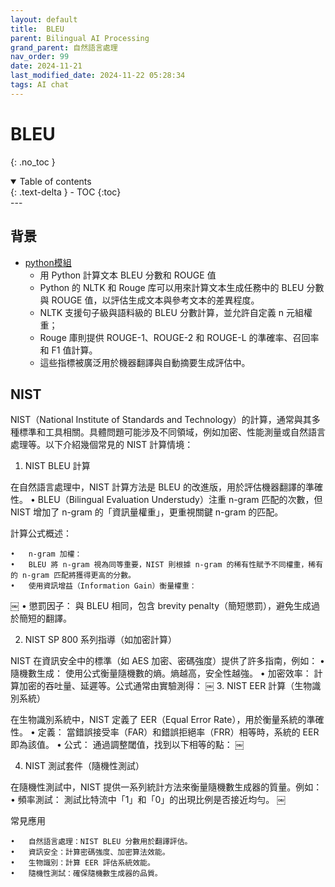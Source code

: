 ```yaml
---
layout: default
title:  BLEU
parent: Bilingual AI Processing
grand_parent: 自然語言處理
nav_order: 99
date: 2024-11-21
last_modified_date: 2024-11-22 05:28:34
tags: AI chat
---
```



# BLEU
{: .no_toc }

<details open markdown="block">
  <summary>
    Table of contents
  </summary>
  {: .text-delta }
- TOC
{:toc}
</details>
---

## 背景

- [python模組](https://search.app/y6ZP3Fa4gBNSfvxK6)
	- 用 Python 計算文本 BLEU 分數和 ROUGE 值
	- Python 的 NLTK 和 Rouge 库可以用來計算文本生成任務中的 BLEU 分數與 ROUGE 值，以評估生成文本與參考文本的差異程度。
	- NLTK 支援句子級與語料級的 BLEU 分數計算，並允許自定義 n 元組權重；
	- Rouge 庫則提供 ROUGE-1、ROUGE-2 和 ROUGE-L 的準確率、召回率和 F1 值計算。
	- 這些指標被廣泛用於機器翻譯與自動摘要生成評估中。

## NIST

NIST（National Institute of Standards and Technology）的計算，通常與其多種標準和工具相關。具體問題可能涉及不同領域，例如加密、性能測量或自然語言處理等。以下介紹幾個常見的 NIST 計算情境：

1. NIST BLEU 計算

在自然語言處理中，NIST 計算方法是 BLEU 的改進版，用於評估機器翻譯的準確性。
	•	BLEU（Bilingual Evaluation Understudy）注重 n-gram 匹配的次數，但 NIST 增加了 n-gram 的「資訊量權重」，更重視關鍵 n-gram 的匹配。

計算公式概述：

	•	n-gram 加權：
	•	BLEU 將 n-gram 視為同等重要，NIST 則根據 n-gram 的稀有性賦予不同權重，稀有的 n-gram 匹配將獲得更高的分數。
	•	使用資訊增益（Information Gain）衡量權重：
￼
	•	懲罰因子：
與 BLEU 相同，包含 brevity penalty（簡短懲罰），避免生成過於簡短的翻譯。

2. NIST SP 800 系列指導（如加密計算）

NIST 在資訊安全中的標準（如 AES 加密、密碼強度）提供了許多指南，例如：
	•	隨機數生成：
使用公式衡量隨機數的熵。熵越高，安全性越強。
	•	加密效率：
計算加密的吞吐量、延遲等。公式通常由實驗測得：
￼
3. NIST EER 計算（生物識別系統）

在生物識別系統中，NIST 定義了 EER（Equal Error Rate），用於衡量系統的準確性。
	•	定義： 當錯誤接受率（FAR）和錯誤拒絕率（FRR）相等時，系統的 EER 即為該值。
	•	公式：
通過調整閾值，找到以下相等的點：
￼

4. NIST 測試套件（隨機性測試）

在隨機性測試中，NIST 提供一系列統計方法來衡量隨機數生成器的質量。例如：
	•	頻率測試：
測試比特流中「1」和「0」的出現比例是否接近均勻。
￼

常見應用

	•	自然語言處理：NIST BLEU 分數用於翻譯評估。
	•	資訊安全：計算密碼強度、加密算法效能。
	•	生物識別：計算 EER 評估系統效能。
	•	隨機性測試：確保隨機數生成器的品質。

